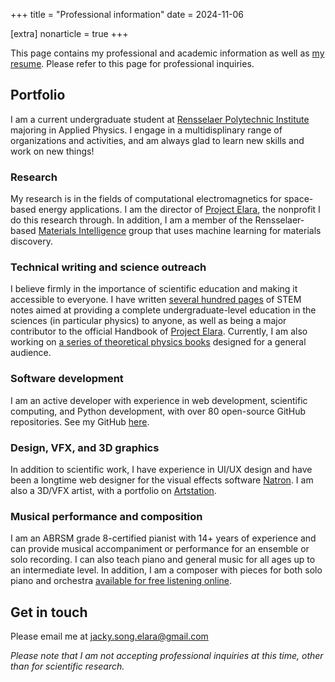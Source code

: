 +++
title = "Professional information"
date = 2024-11-06

[extra]
nonarticle = true
+++

<p>This page contains my professional and academic information as well as <a href="/portfolio/Resume-Jacky-Song-Latest.pdf">my resume</a>. Please refer to this page for professional inquiries.</p>

<!--more-->

## Portfolio

I am a current undergraduate student at [Rensselaer Polytechnic Institute](https://www.rpi.edu/) majoring in Applied Physics. I engage in a multidisplinary range of organizations and activities, and am always glad to learn new skills and work on new things!

### Research

My research is in the fields of computational electromagnetics for space-based energy applications. I am the director of [Project Elara](https://elaraproject.github.io/), the nonprofit I do this research through. In addition, I am a member of the Rensselaer-based [Materials Intelligence](https://materials-intelligence.com/) group that uses machine learning for materials discovery.

### Technical writing and science outreach

I believe firmly in the importance of scientific education and making it accessible to everyone. I have written [several hundred pages](@/notes.md) of STEM notes aimed at providing a complete undergraduate-level education in the sciences (in particular physics) to anyone, as well as being a major contributor to the official Handbook of [Project Elara](https://elaraproject.github.io/elara-handbook/). Currently, I am also working on [a series of theoretical physics books](https://learntheoreticalphysics.com/) designed for a general audience.

### Software development

I am an active developer with experience in web development, scientific computing, and Python development, with over 80 open-source GitHub repositories. See my GitHub [here](https://github.com/songtech-0912/).

### Design, VFX, and 3D graphics

In addition to scientific work, I have experience in UI/UX design and have been a longtime web designer for the visual effects software [Natron](https://github.com/NatronGitHub/Natron). I am also a 3D/VFX artist, with a portfolio on [Artstation](https://www.artstation.com/songtech-0912).

### Musical performance and composition

I am an ABRSM grade 8-certified pianist with 14+ years of experience and can provide musical accompaniment or performance for an ensemble or solo recording. I can also teach piano and general music for all ages up to an intermediate level. In addition, I am a composer with pieces for both solo piano and orchestra [available for free listening online](https://lightofhope.site/).

## Get in touch

Please email me at <jacky.song.elara@gmail.com>

_Please note that I am not accepting professional inquiries at this time, other than for scientific research._
